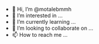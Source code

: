 - 👋 Hi, I’m @motalebmmh
- 👀 I’m interested in ...
- 🌱 I’m currently learning ...
- 💞️ I’m looking to collaborate on ...
- 📫 How to reach me ...

<!---
motalebmmh/motalebmmh is a ✨ special ✨ repository because its `README.md` (this file) appears on your GitHub profile.
You can click the Preview link to take a look at your changes.
--->
